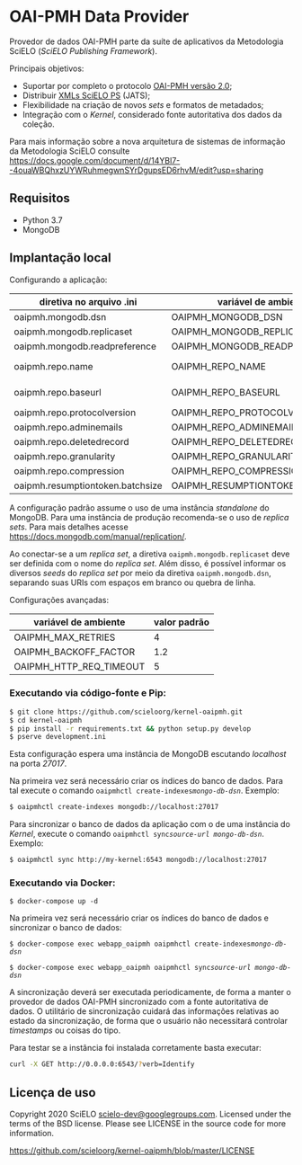 # OAI-PMH Data Provider

Provedor de dados OAI-PMH parte da suíte de aplicativos da Metodologia SciELO
(_SciELO Publishing Framework_).

Principais objetivos:

* Suportar por completo o protocolo [OAI-PMH versão 2.0](https://www.openarchives.org/OAI/openarchivesprotocol.html);
* Distribuir [XMLs SciELO PS](https://scielo.readthedocs.io/projects/scielo-publishing-schema/) (JATS);
* Flexibilidade na criação de novos _sets_ e formatos de metadados;
* Integração com o _Kernel_, considerado fonte autoritativa dos dados da coleção.

Para mais informação sobre a nova arquitetura de sistemas de informação da
Metodologia SciELO consulte https://docs.google.com/document/d/14YBl7--4ouaWBQhxzUYWRuhmegwnSYrDgupsED6rhvM/edit?usp=sharing


## Requisitos

* Python 3.7
* MongoDB


## Implantação local

Configurando a aplicação:


diretiva no arquivo .ini         | variável de ambiente             | valor padrão
---------------------------------|----------------------------------|--------------------
oaipmh.mongodb.dsn               | OAIPMH_MONGODB_DSN               | mongodb://db:27017
oaipmh.mongodb.replicaset        | OAIPMH_MONGODB_REPLICASET        |
oaipmh.mongodb.readpreference    | OAIPMH_MONGODB_READPREFERENCE    | secondaryPreferred
oaipmh.repo.name                 | OAIPMH_REPO_NAME                 | SciELO - Scientific Electronic Library Online
oaipmh.repo.baseurl              | OAIPMH_REPO_BASEURL              | http://www.scielo.br/oai/scielo-oai.php
oaipmh.repo.protocolversion      | OAIPMH_REPO_PROTOCOLVERSION      | 2.0
oaipmh.repo.adminemails          | OAIPMH_REPO_ADMINEMAILS          | scielo@scielo.org
oaipmh.repo.deletedrecord        | OAIPMH_REPO_DELETEDRECORD        | no
oaipmh.repo.granularity          | OAIPMH_REPO_GRANULARITY          | YYYY-MM-DDThh:mm:ssZ
oaipmh.repo.compression          | OAIPMH_REPO_COMPRESSION          | identity
oaipmh.resumptiontoken.batchsize | OAIPMH_RESUMPTIONTOKEN_BATCHSIZE | 100


A configuração padrão assume o uso de uma instância *standalone* do MongoDB. Para
uma instância de produção recomenda-se o uso de *replica sets*. Para mais detalhes
acesse https://docs.mongodb.com/manual/replication/.

Ao conectar-se a um *replica set*, a diretiva `oaipmh.mongodb.replicaset`
deve ser definida com o nome do *replica set*. Além disso, é possível informar os diversos
*seeds* do *replica set* por meio da diretiva `oaipmh.mongodb.dsn`,
separando suas URIs com espaços em branco ou quebra de linha.


Configurações avançadas:


variável de ambiente    | valor padrão
------------------------|-------------
OAIPMH_MAX_RETRIES      | 4
OAIPMH_BACKOFF_FACTOR   | 1.2
OAIPMH_HTTP_REQ_TIMEOUT | 5


### Executando via código-fonte e Pip:

```bash
$ git clone https://github.com/scieloorg/kernel-oaipmh.git
$ cd kernel-oaipmh
$ pip install -r requirements.txt && python setup.py develop
$ pserve development.ini
```

Esta configuração espera uma instância de MongoDB escutando *localhost* na
porta *27017*.

Na primeira vez será necessário criar os índices do banco de dados. Para tal
execute o comando `oaipmhctl create-indexes`*`mongo-db-dsn`*. Exemplo:

```bash
$ oaipmhctl create-indexes mongodb://localhost:27017
```


Para sincronizar o banco de dados da aplicação com o de uma instância do
_Kernel_, execute o comando `oaipmhctl sync`*`source-url mongo-db-dsn`*. Exemplo:

```bash
$ oaipmhctl sync http://my-kernel:6543 mongodb://localhost:27017
```


### Executando via Docker:

`$ docker-compose up -d`

Na primeira vez será necessário criar os índices do banco de dados e
sincronizar o banco de dados:

`$ docker-compose exec webapp_oaipmh oaipmhctl create-indexes`*`mongo-db-dsn`*

`$ docker-compose exec webapp_oaipmh oaipmhctl sync`*`source-url mongo-db-dsn`*


A sincronização deverá ser executada periodicamente, de forma a manter o provedor
de dados OAI-PMH sincronizado com a fonte autoritativa de dados. O utilitário de
sincronização cuidará das informações relativas ao estado da sincronização, de
forma que o usuário não necessitará controlar _timestamps_ ou coisas do tipo.


Para testar se a instância foi instalada corretamente basta executar:

```bash
curl -X GET http://0.0.0.0:6543/?verb=Identify
```


## Licença de uso

Copyright 2020 SciELO <scielo-dev@googlegroups.com>. Licensed under the terms
of the BSD license. Please see LICENSE in the source code for more
information.

https://github.com/scieloorg/kernel-oaipmh/blob/master/LICENSE
